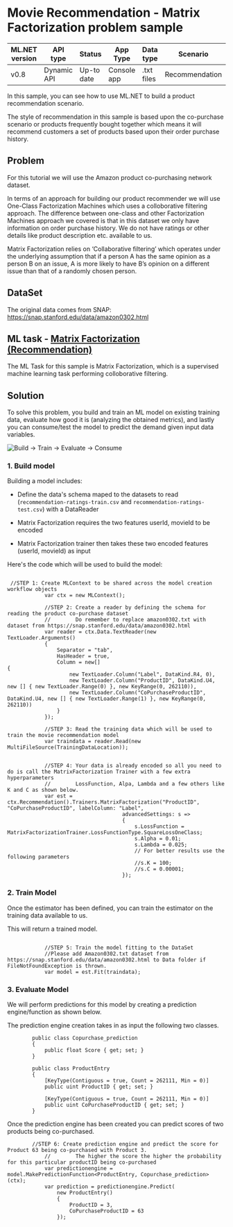 # Movie Recommendation - Matrix Factorization problem sample

| ML.NET version | API type          | Status                        | App Type    | Data type | Scenario            | ML Task                   | Algorithms                  |
|----------------|-------------------|-------------------------------|-------------|-----------|---------------------|---------------------------|-----------------------------|
| v0.8   | Dynamic API | Up-to date | Console app | .txt files | Recommendation | Matrix Factorization | MatrixFactorizationTrainer (One Class)|

In this sample, you can see how to use ML.NET to build a product recommendation scenario.

The style of recommendation in this sample is based upon the co-purchase scenario or products frequently 
bought together which means it will recommend customers a set of products based upon their order purchase
history. 


## Problem
For this tutorial we will use the Amazon product co-purchasing network dataset.  

In terms of an approach for building our product recommender we will use One-Class Factorization Machines which uses a colloborative filtering approach. The difference between one-class and other Factorization Machines approach we covered is that in this dataset we only have information on order purchase history.
We do not have ratings or other details like product description etc. available to us. 

Matrix Factorization relies on ‘Collaborative filtering’ which operates under the underlying assumption that if a person A has the same opinion as a person B on an issue, A is more likely to have B’s opinion on a different issue than that of a randomly chosen person.

## DataSet
The original data comes from SNAP:
https://snap.stanford.edu/data/amazon0302.html


## ML task - [Matrix Factorization (Recommendation)](https://docs.microsoft.com/en-us/dotnet/machine-learning/resources/tasks#recommendation)

The ML Task for this sample is Matrix Factorization, which is a supervised machine learning task performing colloborative filtering. 

## Solution

To solve this problem, you build and train an ML model on existing training data, evaluate how good it is (analyzing the obtained metrics), and lastly you can consume/test the model to predict the demand given input data variables.

![Build -> Train -> Evaluate -> Consume](../shared_content/modelpipeline.png)

### 1. Build model

Building a model includes: 

* Define the data's schema maped to the datasets to read (`recommendation-ratings-train.csv` and `recommendation-ratings-test.csv`) with a DataReader

* Matrix Factorization requires the two features userId, movieId to be encoded

* Matrix Factorization trainer then takes these two encoded features (userId, movieId) as input 

Here's the code which will be used to build the model:
```CSharp
 
 //STEP 1: Create MLContext to be shared across the model creation workflow objects 
            var ctx = new MLContext();

            //STEP 2: Create a reader by defining the schema for reading the product co-purchase dataset
            //        Do remember to replace amazon0302.txt with dataset from https://snap.stanford.edu/data/amazon0302.html
            var reader = ctx.Data.TextReader(new TextLoader.Arguments()
            {
                Separator = "tab",
                HasHeader = true,
                Column = new[]
{
                    new TextLoader.Column("Label", DataKind.R4, 0),
                    new TextLoader.Column("ProductID", DataKind.U4, new [] { new TextLoader.Range(0) }, new KeyRange(0, 262110)),
                    new TextLoader.Column("CoPurchaseProductID", DataKind.U4, new [] { new TextLoader.Range(1) }, new KeyRange(0, 262110))
                }
            });

            //STEP 3: Read the training data which will be used to train the movie recommendation model
            var traindata = reader.Read(new MultiFileSource(TrainingDataLocation));


            //STEP 4: Your data is already encoded so all you need to do is call the MatrixFactorization Trainer with a few extra hyperparameters
            //        LossFunction, Alpa, Lambda and a few others like K and C as shown below. 
            var est = ctx.Recommendation().Trainers.MatrixFactorization("ProductID", "CoPurchaseProductID", labelColumn: "Label",
                                     advancedSettings: s =>
                                     {
                                         s.LossFunction = MatrixFactorizationTrainer.LossFunctionType.SquareLossOneClass;
                                         s.Alpha = 0.01;
                                         s.Lambda = 0.025;
                                         // For better results use the following parameters
                                         //s.K = 100;
                                         //s.C = 0.00001;
                                     });
```

### 2. Train Model 

Once the estimator has been defined, you can train the estimator on the training data available to us. 

This will return a trained model. 

```CSharp

            //STEP 5: Train the model fitting to the DataSet
            //Please add Amazon0302.txt dataset from https://snap.stanford.edu/data/amazon0302.html to Data folder if FileNotFoundException is thrown.
            var model = est.Fit(traindata);

```

### 3. Evaluate Model 

We will perform predictions for this model by creating a prediction engine/function as shown below.

The prediction engine creation takes in as input the following two classes. 

```CSharp
        public class Copurchase_prediction
        {
            public float Score { get; set; }
        }

        public class ProductEntry
        {
            [KeyType(Contiguous = true, Count = 262111, Min = 0)]
            public uint ProductID { get; set; }

            [KeyType(Contiguous = true, Count = 262111, Min = 0)]
            public uint CoPurchaseProductID { get; set; }
        }
```

Once the prediction engine has been created you can predict scores of two products being co-purchased. 

```CSharp
        //STEP 6: Create prediction engine and predict the score for Product 63 being co-purchased with Product 3.
            //        The higher the score the higher the probability for this particular productID being co-purchased 
            var predictionengine = model.MakePredictionFunction<ProductEntry, Copurchase_prediction>(ctx);
            var prediction = predictionengine.Predict(
                new ProductEntry()
                {
                    ProductID = 3,
                    CoPurchaseProductID = 63
                });
```
